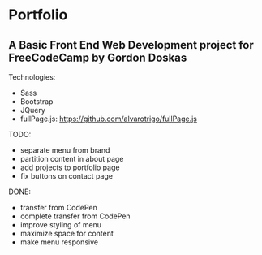 # Portfolio

## A Basic Front End Web Development project for FreeCodeCamp by Gordon Doskas

Technologies:
- Sass
- Bootstrap
- JQuery
- fullPage.js: https://github.com/alvarotrigo/fullPage.js

TODO:
- separate menu from brand
- partition content in about page
- add projects to portfolio page
- fix buttons on contact page

DONE:
- transfer from CodePen
- complete transfer from CodePen
- improve styling of menu
- maximize space for content
- make menu responsive

